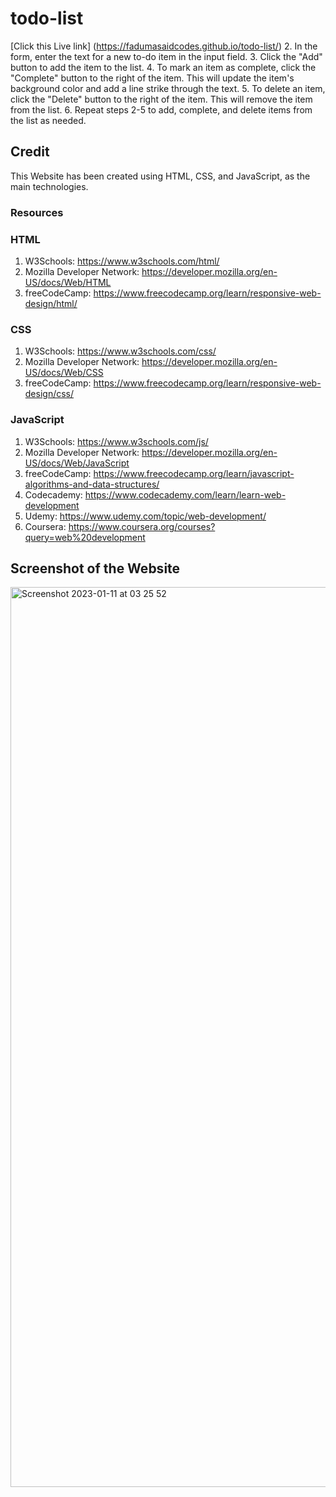 # todo-list

[Click this Live link] (https://fadumasaidcodes.github.io/todo-list/)
2. In the form, enter the text for a new to-do item in the input field.
3. Click the "Add" button to add the item to the list.
4. To mark an item as complete, click the "Complete" button to the right of the item. This will update the item's background color and add a line strike through the text.
5. To delete an item, click the "Delete" button to the right of the item. This will remove the item from the list.
6. Repeat steps 2-5 to add, complete, and delete items from the list as needed.

## Credit 

 This Website has been created using HTML, CSS, and JavaScript, as the main technologies.

 ### Resources 

 ### HTML

1. W3Schools: https://www.w3schools.com/html/
2. Mozilla Developer Network: https://developer.mozilla.org/en-US/docs/Web/HTML
3. freeCodeCamp: https://www.freecodecamp.org/learn/responsive-web-design/html/

### CSS

1. W3Schools: https://www.w3schools.com/css/
2. Mozilla Developer Network: https://developer.mozilla.org/en-US/docs/Web/CSS
3. freeCodeCamp: https://www.freecodecamp.org/learn/responsive-web-design/css/

### JavaScript

1. W3Schools: https://www.w3schools.com/js/
2. Mozilla Developer Network: https://developer.mozilla.org/en-US/docs/Web/JavaScript
3. freeCodeCamp: https://www.freecodecamp.org/learn/javascript-algorithms-and-data-structures/
4. Codecademy: https://www.codecademy.com/learn/learn-web-development
5. Udemy: https://www.udemy.com/topic/web-development/
6. Coursera: https://www.coursera.org/courses?query=web%20development

## Screenshot of the Website

<img width="1440" alt="Screenshot 2023-01-11 at 03 25 52" src="https://user-images.githubusercontent.com/102771343/211710896-980451f4-0140-4deb-8efc-7714edb29996.png">
